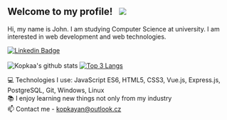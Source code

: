 ## Welcome to my profile! &nbsp; ![](https://visitor-badge.glitch.me/badge?page_id=kopkaa.kopkaa&style=flat-square&color=0088cc)
Hi, my name is John.  I am studying Computer Science at university. I am interested in web development and web technologies. <br>

[![Linkedin Badge](https://img.shields.io/badge/-LinkedIn-0e76a8?style=flat-square&logo=Linkedin&logoColor=white)](https://www.linkedin.com/in/jan-hrom%C3%A1dka-ba3820197//)<br><br>
![Kopkaa's github stats](https://github-readme-stats.vercel.app/api?username=kopkaa&show_icons=true&theme=dracula)
[![Top 3 Langs](https://github-readme-stats.vercel.app/api/top-langs/?username=kopkaa&show_icons=true&theme=dracula&langs_count=3)](https://github.com/anuraghazra/github-readme-stats)

💻 Technologies I use: JavaScript ES6, HTML5, CSS3, Vue.js, Express.js, PostgreSQL, Git, Windows, Linux <br>
📚 I enjoy learning new things not only from my industry<br>
📫 Contact me -  kopkayan@outlook.cz<br>


<!--
**kopkaa/kopkaa** is a ✨ _special_ ✨ repository because its `README.md` (this file) appears on your GitHub profile.

Here are some ideas to get you started:

- 🔭 I’m currently working on ...
- 🌱 I’m currently learning ...
- 👯 I’m looking to collaborate on ...
- 🤔 I’m looking for help with ...
- 💬 Ask me about ...
- 📫 How to reach me: ...
- 😄 Pronouns: ...
- ⚡ Fun fact: ...
-->
